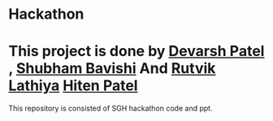 # Hackathon
# This project is done by <a href="https://github.com/Devarsh23 ">Devarsh Patel</a>  , <a href="https://github.com/shubhambavishi">Shubham Bavishi</a> And <a href="https://github.com/Rutviklathiya">Rutvik Lathiya</a> <a href="https://github.com/fallen2112">Hiten Patel</a>
This repository is consisted of SGH hackathon code and ppt.
